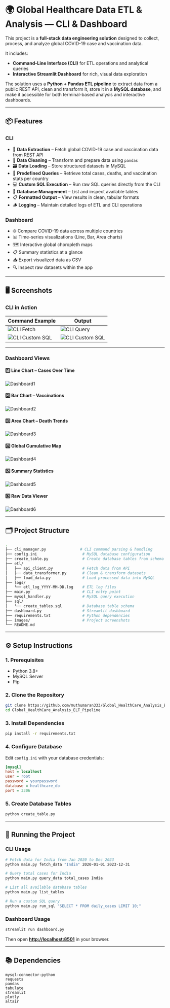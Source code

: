 # 🌍 Global Healthcare Data ETL & Analysis — CLI & Dashboard

This project is a **full-stack data engineering solution** designed to collect, process, and analyze global COVID-19 case and vaccination data.

It includes:

* **Command-Line Interface (CLI)** for ETL operations and analytical queries
* **Interactive Streamlit Dashboard** for rich, visual data exploration

The solution uses a **Python + Pandas ETL pipeline** to extract data from a public REST API, clean and transform it, store it in a **MySQL database**, and make it accessible for both terminal-based analysis and interactive dashboards.

---

## 📦 Features

### **CLI**

* 🔌 **Data Extraction** – Fetch global COVID-19 case and vaccination data from REST API
* 🧹 **Data Cleaning** – Transform and prepare data using `pandas`
* 🗃 **Data Loading** – Store structured datasets in MySQL
* 🧾 **Predefined Queries** – Retrieve total cases, deaths, and vaccination stats per country
* 💻 **Custom SQL Execution** – Run raw SQL queries directly from the CLI
* 📂 **Database Management** – List and inspect available tables
* 📋 **Formatted Output** – View results in clean, tabular formats
* 🪵 **Logging** – Maintain detailed logs of ETL and CLI operations

### **Dashboard**

* 🌐 Compare COVID-19 data across multiple countries
* 📊 Time-series visualizations (Line, Bar, Area charts)
* 🗺 Interactive global choropleth maps
* 📋 Summary statistics at a glance
* 📥 Export visualized data as CSV
* 🔍 Inspect raw datasets within the app

---

## 🖥 Screenshots

### **CLI in Action**

| Command Example                    | Output                        |
| ---------------------------------- | ----------------------------- |
| ![CLI Fetch](https://github.com/muthumaran333/Global_HealthCare_Analysis_ELT_Pipeline/blob/main/Gobal_Healthcare_Project/images/Cli1.png)      | ![CLI Query]([Gobal_Healthcare_Project\images/Cli2.png](https://github.com/muthumaran333/Global_HealthCare_Analysis_ELT_Pipeline/blob/main/Gobal_Healthcare_Project/images/Cli2.png)) |
| ![CLI Custom SQL](https://github.com/muthumaran333/Global_HealthCare_Analysis_ELT_Pipeline/blob/main/Gobal_Healthcare_Project/images/cli3.png) |     ![CLI Custom SQL]([Gobal_Healthcare_Project\images/Cli4.png](https://github.com/muthumaran333/Global_HealthCare_Analysis_ELT_Pipeline/blob/main/Gobal_Healthcare_Project/images/Cli4.png))                          |

---

### **Dashboard Views**

#### **1️⃣ Line Chart – Cases Over Time**

![Dashboard1](Gobal_Healthcare_Project\images/Dashboard1.png)

#### **2️⃣ Bar Chart – Vaccinations**

![Dashboard2](Gobal_Healthcare_Project\images/Dashboard2.png)

#### **3️⃣ Area Chart – Death Trends**

![Dashboard3](Gobal_Healthcare_Project\images/Dashboard3.png)

#### **4️⃣ Global Cumulative Map**

![Dashboard4](Gobal_Healthcare_Project\images/Dashboard4.png)

#### **5️⃣ Summary Statistics**

![Dashboard5](Gobal_Healthcare_Project\images/Dashboard5.png)

#### **6️⃣ Raw Data Viewer**

![Dashboard6](Gobal_Healthcare_Project\images/Dashboard6.png)

---

## 🗂 Project Structure

```bash
.
├── cli_manager.py               # CLI command parsing & handling
├── config.ini                    # MySQL database configuration
├── create_table.py               # Create database tables from schema
├── etl/
│   ├── api_client.py             # Fetch data from API
│   ├── data_transformer.py       # Clean & transform datasets
│   ├── load_data.py              # Load processed data into MySQL
├── logs/
│   └── etl_log_YYYY-MM-DD.log    # ETL log files
├── main.py                       # CLI entry point
├── mysql_handler.py              # MySQL query execution
├── sql/
│   └── create_tables.sql         # Database table schema
├── dashboard.py                  # Streamlit dashboard
├── requirements.txt              # Python dependencies
├── images/                       # Project screenshots
└── README.md
```

---

## ⚙️ Setup Instructions

### **1. Prerequisites**

* Python 3.8+
* MySQL Server
* Pip

### **2. Clone the Repository**

```bash
git clone https://github.com/muthumaran333/Global_HealthCare_Analysis_ELT_Pipeline.git
cd Global_HealthCare_Analysis_ELT_Pipeline
```

### **3. Install Dependencies**

```bash
pip install -r requirements.txt
```

### **4. Configure Database**

Edit `config.ini` with your database credentials:

```ini
[mysql]
host = localhost
user = root
password = yourpassword
database = healthcare_db
port = 3306
```

### **5. Create Database Tables**

```bash
python create_table.py
```

---

## 🚀 Running the Project

### **CLI Usage**

```bash
# Fetch data for India from Jan 2020 to Dec 2023
python main.py fetch_data "India" 2020-01-01 2023-12-31

# Query total cases for India
python main.py query_data total_cases India

# List all available database tables
python main.py list_tables

# Run a custom SQL query
python main.py run_sql "SELECT * FROM daily_cases LIMIT 10;"
```

### **Dashboard Usage**

```bash
streamlit run dashboard.py
```

Then open **[http://localhost:8501](http://localhost:8501)** in your browser.

---

## 📚 Dependencies

```
mysql-connector-python
requests
pandas
tabulate
streamlit
plotly
altair
```

